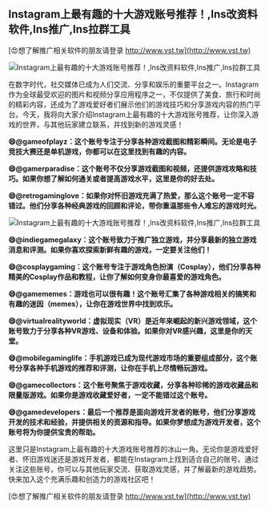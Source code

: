 ## **Instagram上最有趣的十大游戏账号推荐！,Ins改资料软件,Ins推广,Ins拉群工具**

[😍想了解推广相关软件的朋友请登录 http://www.vst.tw](http://www.vst.tw)

 <center><img src="https://vst.tw/MP4/tuiguang/png/7.png" alt="Instagram上最有趣的十大游戏账号推荐！,Ins改资料软件,Ins推广,Ins拉群工具"></center>

在数字时代，社交媒体已成为人们交流、分享和娱乐的重要平台之一。Instagram作为全球最受欢迎的图片和视频分享应用程序之一，不仅提供了美食、旅行和时尚的精彩内容，还成为了游戏爱好者们展示他们的游戏技巧和分享游戏内容的热门平台。今天，我将向大家介绍Instagram上最有趣的十大游戏账号推荐，让你深入游戏的世界，与其他玩家建立联系，并找到新的游戏灵感！

**😄@gameofplayz：这个账号专注于分享各种游戏截图和精彩瞬间。无论是电子竞技大赛还是单机游戏，你都可以在这里找到有趣的内容。**

**😄@gamerparadise：这个账号不仅分享游戏截图和视频，还提供游戏攻略和技巧。如果你想了解如何通关或者提高游戏水平，这里是你的好去处。**

**😄@retrogaminglove：如果你对怀旧游戏充满了热爱，那么这个账号一定不容错过。他们分享各种经典游戏的回顾和评论，带你重温那些令人难忘的游戏时光。**

 <center><img src="https://vst.tw/MP4/tuiguang/png/7.png" alt="Instagram上最有趣的十大游戏账号推荐！,Ins改资料软件,Ins推广,Ins拉群工具"></center>

**😄@indiegamegalaxy：这个账号致力于推广独立游戏，并分享最新的独立游戏消息和评测。如果你喜欢探索新鲜有趣的游戏，一定要关注他们！**

**😄@cosplaygaming：这个账号专注于游戏角色扮演（Cosplay），他们分享各种精美的Cosplay作品和教程，让你了解如何变身你最喜爱的游戏角色。**

**😄@gamememes：游戏也可以很有趣！这个账号汇集了各种游戏相关的搞笑和有趣的迷因（memes），让你在游戏世界中找到欢乐。**

**😄@virtualrealityworld：虚拟现实（VR）是近年来崛起的新兴游戏领域，这个账号致力于分享各种VR游戏、设备和体验。如果你对VR感兴趣，这里是你的天堂。**

**😄@mobilegaminglife：手机游戏已成为现代游戏市场的重要组成部分，这个账号分享各种手机游戏的推荐和评测，让你在手机上尽情畅玩游戏。**

**😄@gamecollectors：这个账号聚焦于游戏收藏，分享各种珍稀的游戏收藏品和限量版游戏。如果你是游戏收藏爱好者，一定不能错过这个账号。**

**😄@gamedevelopers：最后一个推荐是面向游戏开发者的账号，他们分享游戏开发的技术和经验，并提供相关的资源和指导。如果你梦想成为游戏开发者，这个账号将为你提供宝贵的帮助。**

这里只是Instagram上最有趣的十大游戏账号推荐的冰山一角。无论你是游戏爱好者、怀旧游戏迷还是游戏开发者，都能在Instagram上找到适合自己的账号。通过关注这些账号，你可以与其他玩家交流、获取游戏灵感，并了解最新的游戏趋势。快来加入这个充满乐趣和创造力的游戏社区吧！

[😍想了解推广相关软件的朋友请登录 http://www.vst.tw](http://www.vst.tw)



